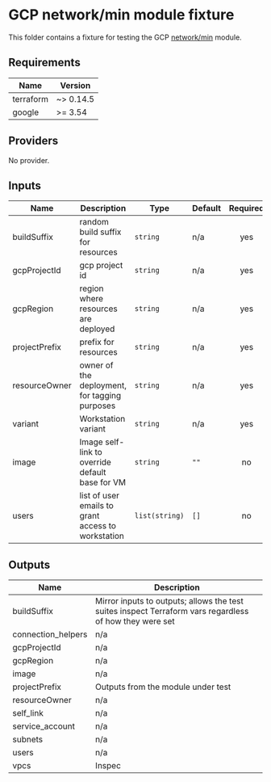 # GCP network/min module fixture
<!-- spell-checker: ignore markdownlint -->

This folder contains a fixture for testing the GCP
[network/min](../../../../../modules/google/terraform/network/min/) module.

<!-- markdownlint-disable MD033 MD034 -->
<!-- BEGINNING OF PRE-COMMIT-TERRAFORM DOCS HOOK -->
## Requirements

| Name | Version |
|------|---------|
| terraform | ~> 0.14.5 |
| google | >= 3.54 |

## Providers

No provider.

## Inputs

| Name | Description | Type | Default | Required |
|------|-------------|------|---------|:--------:|
| buildSuffix | random build suffix for resources | `string` | n/a | yes |
| gcpProjectId | gcp project id | `string` | n/a | yes |
| gcpRegion | region where resources are deployed | `string` | n/a | yes |
| projectPrefix | prefix for resources | `string` | n/a | yes |
| resourceOwner | owner of the deployment, for tagging purposes | `string` | n/a | yes |
| variant | Workstation variant | `string` | n/a | yes |
| image | Image self-link to override default base for VM | `string` | `""` | no |
| users | list of user emails to grant access to workstation | `list(string)` | `[]` | no |

## Outputs

| Name | Description |
|------|-------------|
| buildSuffix | Mirror inputs to outputs; allows the test suites inspect Terraform vars regardless of how they were set |
| connection\_helpers | n/a |
| gcpProjectId | n/a |
| gcpRegion | n/a |
| image | n/a |
| projectPrefix | Outputs from the module under test |
| resourceOwner | n/a |
| self\_link | n/a |
| service\_account | n/a |
| subnets | n/a |
| users | n/a |
| vpcs | Inspec |

<!-- END OF PRE-COMMIT-TERRAFORM DOCS HOOK -->
<!-- markdownlint-enable MD033 MD034 -->
